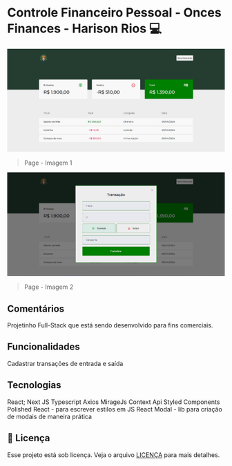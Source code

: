 # Controle Financeiro Pessoal - Onces Finances - Harison Rios 💻

<img src=".github/preview.png" alt="Exemplo imagem">

>  Page - Imagem 1

<img src=".github/preview2.png" alt="Exemplo imagem">

>  Page - Imagem 2


## Comentários 

Projetinho Full-Stack que está sendo desenvolvido para fins comerciais.

## Funcionalidades

Cadastrar transações de entrada e saída

## Tecnologias

React; 
Next JS
Typescript
Axios
MirageJs 
Context Api
Styled Components
Polished React - para escrever estilos em JS
React Modal - lib para criação de modais de maneira prática

 
## 📝 Licença

Esse projeto está sob licença. Veja o arquivo [LICENÇA](LICENSE.md) para mais detalhes.
